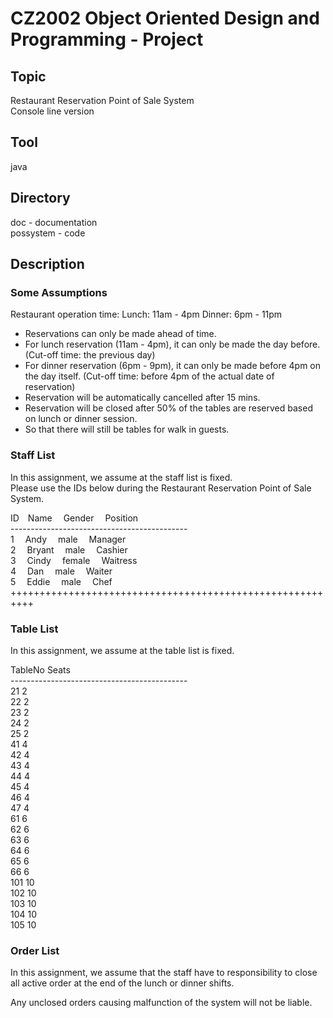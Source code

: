 # CZ2002 Object Oriented Design and Programming - Project

## Topic
Restaurant Reservation Point of Sale System <br/>
Console line version

## Tool
java

## Directory
doc - documentation <br/>
possystem - code

## Description
### Some Assumptions
Restaurant operation time: Lunch: 11am - 4pm Dinner: 6pm - 11pm<br/>

 * Reservations can only be made ahead of time.<br/>
 * For lunch reservation (11am - 4pm), it can only be made the day before. (Cut-off time: the previous day) <br/>
 * For dinner reservation (6pm - 9pm), it can only be made before 4pm on the day itself. (Cut-off time: before 4pm of the actual date of reservation)<br/>
 * Reservation will be automatically cancelled after 15 mins.<br/>
 * Reservation will be closed after 50% of the tables are reserved based on lunch or dinner session.<br/>
 * So that there will still be tables for walk in guests.<br/>

### Staff List
In this assignment, we assume at the staff list is fixed.<br/>
Please use the IDs below during the Restaurant Reservation Point of Sale System.<br/>

 ID&emsp;Name			 &emsp;Gender		&emsp;Position<br/>
 --------------------------------------------<br/>
 1 &emsp;Andy			 &emsp;male		&emsp;Manager<br/>
 2 &emsp;Bryant		&emsp;male		&emsp;Cashier<br/>
 3 &emsp;Cindy			&emsp;female		&emsp;Waitress<br/>
 4 &emsp;Dan				 &emsp;male		&emsp;Waiter<br/>
 5 &emsp;Eddie			&emsp;male		&emsp;Chef<br/>
++++++++++++++++++++++++++++++++++++++++++++++++++++++++++<br/>

### Table List
In this assignment, we assume at the table list is fixed.<br/>

 TableNo		Seats<br/>
 --------------------------------------------<br/>
 21				2<br/>
 22				2<br/>
 23				2<br/>
 24				2<br/>
 25				2<br/>
 41				4<br/>
 42				4<br/>
 43				4<br/>
 44				4<br/>
 45				4<br/>
 46				4<br/>
 47				4<br/>
 61				6<br/>
 62				6<br/>
 63				6<br/>
 64				6<br/>
 65				6<br/>
 66				6<br/>
 101			10<br/>
 102			10<br/>
 103			10<br/>
 104			10<br/>
 105			10<br/>

### Order List
In this assignment, we assume that the staff have to responsibility to
close all active order at the end of the lunch or dinner shifts.<br/>

Any unclosed orders causing malfunction of the system will not be liable.<br/>

